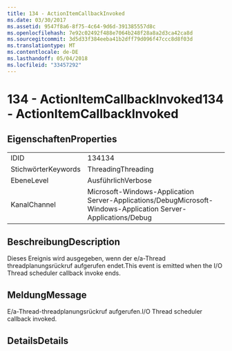 ```yaml
---
title: 134 - ActionItemCallbackInvoked
ms.date: 03/30/2017
ms.assetid: 9547f8a6-8f75-4c64-9d6d-391385557d8c
ms.openlocfilehash: 7e92c02492f488e7064b248f28a8a2d3ca42ca8d
ms.sourcegitcommit: 3d5d33f384eeba41b2dff79d096f47ccc8d8f03d
ms.translationtype: MT
ms.contentlocale: de-DE
ms.lasthandoff: 05/04/2018
ms.locfileid: "33457292"
---
```

# <a name="134---actionitemcallbackinvoked"></a><span data-ttu-id="bc863-102">134 - ActionItemCallbackInvoked</span><span class="sxs-lookup"><span data-stu-id="bc863-102">134 - ActionItemCallbackInvoked</span></span>
## <a name="properties"></a><span data-ttu-id="bc863-103">Eigenschaften</span><span class="sxs-lookup"><span data-stu-id="bc863-103">Properties</span></span>  
  
|||  
|-|-|  
|<span data-ttu-id="bc863-104">ID</span><span class="sxs-lookup"><span data-stu-id="bc863-104">ID</span></span>|<span data-ttu-id="bc863-105">134</span><span class="sxs-lookup"><span data-stu-id="bc863-105">134</span></span>|  
|<span data-ttu-id="bc863-106">Stichwörter</span><span class="sxs-lookup"><span data-stu-id="bc863-106">Keywords</span></span>|<span data-ttu-id="bc863-107">Threading</span><span class="sxs-lookup"><span data-stu-id="bc863-107">Threading</span></span>|  
|<span data-ttu-id="bc863-108">Ebene</span><span class="sxs-lookup"><span data-stu-id="bc863-108">Level</span></span>|<span data-ttu-id="bc863-109">Ausführlich</span><span class="sxs-lookup"><span data-stu-id="bc863-109">Verbose</span></span>|  
|<span data-ttu-id="bc863-110">Kanal</span><span class="sxs-lookup"><span data-stu-id="bc863-110">Channel</span></span>|<span data-ttu-id="bc863-111">Microsoft-Windows-Application Server-Applications/Debug</span><span class="sxs-lookup"><span data-stu-id="bc863-111">Microsoft-Windows-Application Server-Applications/Debug</span></span>|  
  
## <a name="description"></a><span data-ttu-id="bc863-112">Beschreibung</span><span class="sxs-lookup"><span data-stu-id="bc863-112">Description</span></span>  
 <span data-ttu-id="bc863-113">Dieses Ereignis wird ausgegeben, wenn der e/a-Thread threadplanungsrückruf aufgerufen endet.</span><span class="sxs-lookup"><span data-stu-id="bc863-113">This event is emitted when the I/O Thread scheduler callback invoke ends.</span></span>  
  
## <a name="message"></a><span data-ttu-id="bc863-114">Meldung</span><span class="sxs-lookup"><span data-stu-id="bc863-114">Message</span></span>  
 <span data-ttu-id="bc863-115">E/a-Thread-threadplanungsrückruf aufgerufen.</span><span class="sxs-lookup"><span data-stu-id="bc863-115">I/O Thread scheduler callback invoked.</span></span>  
  
## <a name="details"></a><span data-ttu-id="bc863-116">Details</span><span class="sxs-lookup"><span data-stu-id="bc863-116">Details</span></span>
